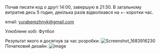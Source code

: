 Почав писати код о другі 14:00, завершую в 21:30. В загальному витратив десь 5 годин, декілька разів відволікався на +- коротки час.

email: yuraberezhnyk@gmail.com

Улюблене хобі: Футбол

Результат якого я досягнув за час розробки:
![Screenshot_1683916230](https://github.com/YuraYB3/yako_test_app/assets/59690324/8238bcf6-f50f-444a-8612-b4a6e8e1f382)
Початковий дизайн:
![image](https://github.com/YuraYB3/yako_test_app/assets/59690324/d677d205-338b-46d4-9815-10776bf86e18)

